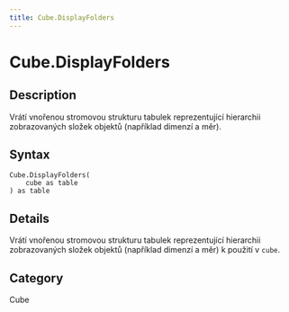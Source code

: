 ```yaml
---
title: Cube.DisplayFolders
---
```


# Cube.DisplayFolders


## Description

Vrátí vnořenou stromovou strukturu tabulek reprezentující hierarchii zobrazovaných složek objektů (například dimenzí a měr).


## Syntax

```powerquery
Cube.DisplayFolders(
    cube as table
) as table
```


## Details

Vrátí vnořenou stromovou strukturu tabulek reprezentující hierarchii zobrazovaných složek objektů (například dimenzí a měr) k použití v <code>cube</code>.



## Category
Cube
